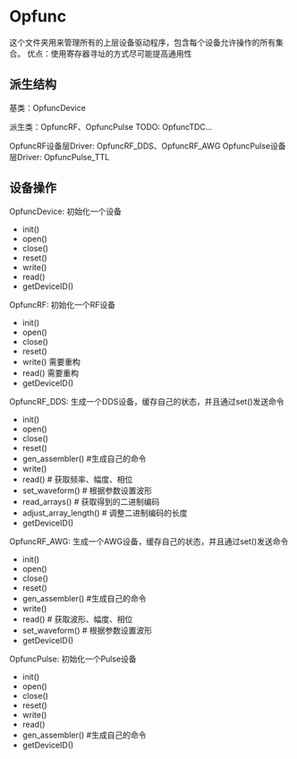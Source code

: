 # Opfunc

这个文件夹用来管理所有的上层设备驱动程序，包含每个设备允许操作的所有集合。
优点：使用寄存器寻址的方式尽可能提高通用性

## 派生结构

基类：OpfuncDevice

派生类：OpfuncRF、OpfuncPulse
TODO: OpfuncTDC...

OpfuncRF设备层Driver: OpfuncRF_DDS、OpfuncRF_AWG
OpfuncPulse设备层Driver: OpfuncPulse_TTL

## 设备操作
OpfuncDevice: 初始化一个设备
- init()
- open()
- close()
- reset()
- write()
- read()
- getDeviceID()

OpfuncRF: 初始化一个RF设备
- init()
- open()
- close()
- reset()
- write() 需要重构
- read() 需要重构
- getDeviceID()

OpfuncRF_DDS: 生成一个DDS设备，缓存自己的状态，并且通过set()发送命令
- init()
- open()
- close()
- reset()
- gen_assembler() #生成自己的命令
- write()
- read() # 获取频率、幅度、相位
- set_waveform() # 根据参数设置波形
- read_arrays() # 获取得到的二进制编码
- adjust_array_length() # 调整二进制编码的长度
- getDeviceID()

OpfuncRF_AWG: 生成一个AWG设备，缓存自己的状态，并且通过set()发送命令
- init()
- open()
- close()
- reset()
- gen_assembler() #生成自己的命令
- write()
- read() # 获取波形、幅度、相位
- set_waveform() # 根据参数设置波形
- getDeviceID()

OpfuncPulse: 初始化一个Pulse设备
- init()
- open()
- close()
- reset()
- write()
- read()
- gen_assembler() #生成自己的命令
- getDeviceID()
